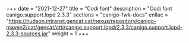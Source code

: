 +++
date        = "2021-12-27"
title       = "Codi font"
description = "Codi font canigo.support.lopd 2.3.3"
sections    = "canigo-fwk-docs"
enllac		= "https://hudson.intranet.gencat.cat/nexus/repository/canigo-maven2/cat/gencat/ctti/canigo.support.lopd/2.3.3/canigo.support.lopd-2.3.3-sources.jar"
weight		= 1
+++
